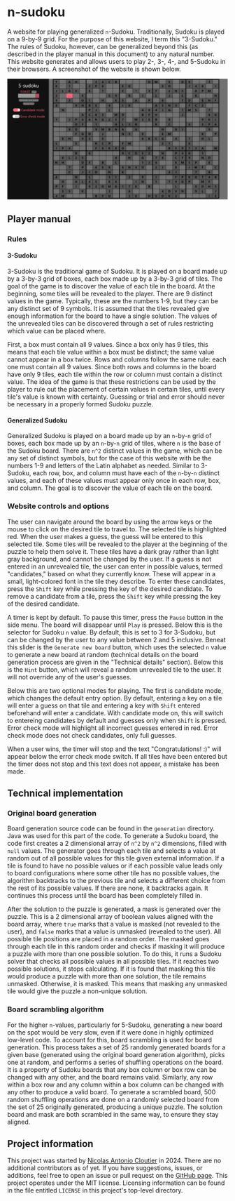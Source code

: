 # n-sudoku

A website for playing generalized `n`-Sudoku. Traditionally, Sudoku is played on a 9-by-9 grid. For the purpose of this website, I term this "3-Sudoku." The rules of Sudoku, however, can be generalized beyond this (as described in the player manual in this document) to any natural number. This website generates and allows users to play 2-, 3-, 4-, and 5-Sudoku in their browsers. A screenshot of the website is shown below.

![A screenshot of n-sudoku.](/screenshot.png?raw=true "A screenshot of n-sudoku.")

## Player manual

### Rules

#### 3-Sudoku

3-Sudoku is the traditional game of Sudoku. It is played on a board made up by a 3-by-3 grid of boxes, each box made up by a 3-by-3 grid of tiles. The goal of the game is to discover the value of each tile in the board. At the beginning, some tiles will be revealed to the player. There are 9 distinct values in the game. Typically, these are the numbers 1-9, but they can be any distinct set of 9 symbols. It is assumed that the tiles revealed give enough information for the board to have a single solution. The values of the unrevealed tiles can be discovered through a set of rules restricting which value can be placed where.

First, a box must contain all 9 values. Since a box only has 9 tiles, this means that each tile value within a box must be distinct; the same value cannot appear in a box twice. Rows and columns follow the same rule: each one must contain all 9 values. Since both rows and columns in the board have only 9 tiles, each tile within the row or column must contain a distinct value. The idea of the game is that these restrictions can be used by the player to rule out the placement of certain values in certain tiles, until every tile's value is known with certainty. Guessing or trial and error should never be necessary in a properly formed Sudoku puzzle.

#### Generalized Sudoku

Generalized Sudoku is played on a board made up by an `n`-by-`n` grid of boxes, each box made up by an `n`-by-`n` grid of tiles, where `n` is the base of the Sudoku board. There are `n^2` distinct values in the game, which can be any set of distinct symbols, but for the case of this website with be the numbers 1-9 and letters of the Latin alphabet as needed. Similar to 3-Sudoku, each row, box, and column must have each of the `n`-by-`n` distinct values, and each of these values must appear only once in each row, box, and column. The goal is to discover the value of each tile on the board.

### Website controls and options

The user can navigate around the board by using the arrow keys or the mouse to click on the desired tile to travel to. The selected tile is highlighted red. When the user makes a guess, the guess will be entered to this selected tile. Some tiles will be revealed to the player at the beginning of the puzzle to help them solve it. These tiles have a dark gray rather than light gray background, and cannot be changed by the user. If a guess is not entered in an unrevealed tile, the user can enter in possible values, termed "candidates," based on what they currently know. These will appear in a small, light-colored font in the tile they describe. To enter these candidates, press the `Shift` key while pressing the key of the desired candidate. To remove a candidate from a tile, press the `Shift` key while pressing the key of the desired candidate.

A timer is kept by default. To pause this timer, press the `Pause` button in the side menu. The board will disappear until `Play` is pressed. Below this is the selector for Sudoku `n` value. By default, this is set to 3 for 3-Sudoku, but can be changed by the user to any value between 2 and 5 inclusive. Beneat this slider is the `Generate new board` button, which uses the selected `n` value to generate a new board at random (technical details on the board generation process are given in the "Technical details" section). Below this is the `Hint` button, which will reveal a random unrevealed tile to the user. It will not override any of the user's guesses.

Below this are two optional modes for playing. The first is candidate mode, which changes the default entry option. By default, entering a key on a tile will enter a guess on that tile and entering a key with `Shift` entered beforehand will enter a candidate. With candidate mode on, this will switch to entereing candidates by default and guesses only when `Shift` is pressed. Error check mode will highlight all incorrect guesses entered in red. Error check mode does not check candidates, only full guesses.

When a user wins, the timer will stop and the text "Congratulations! :)" will appear below the error check mode switch. If all tiles have been entered but the timer does not stop and this text does not appear, a mistake has been made.

## Technical implementation

### Original board generation

Board generation source code can be found in the `generation` directory. Java was used for this part of the code. To generate a Sudoku board, the code first creates a 2 dimensional array of `n^2` by `n^2` dimensions, filled with `null` values. The generator goes through each tile and selects a value at random out of all possible values for this tile given external information. If a tile is found to have no possible values or if each possible value leads only to board configurations where some other tile has no possible values, the algorithm backtracks to the previous tile and selects a different choice from the rest of its possible values. If there are none, it backtracks again. It continues this process until the board has been completely filled in.

After the solution to the puzzle is generated, a mask is generated over the puzzle. This is a 2 dimensional array of boolean values aligned with the board array, where `true` marks that a value is masked (not revealed to the user), and `false` marks that a value is unmasked (revealed to the user). All possible tile positions are placed in a random order. The masked goes through each tile in this random order and checks if masking it will produce a puzzle with more than one possible solution. To do this, it runs a Sudoku solver that checks all possible values in all possible tiles. If it reaches two possible solutions, it stops calculating. If it is found that masking this tile would produce a puzzle with more than one solution, the tile remains unmasked. Otherwise, it is masked. This means that masking any unmasked tile would give the puzzle a non-unique solution.

### Board scrambling algorithm

For the higher `n`-values, particularly for 5-Sudoku, generating a new board on the spot would be very slow, even if it were done in highly optimized low-level code. To account for this, board scrambling is used for board generation. This process takes a set of 25 randomly generated boards for a given base (generated using the original board generation algorithm), picks one at random, and performs a series of shuffling operations on the board. It is a property of Sudoku boards that any box column or box row can be changed with any other, and the board remains valid. Similarly, any row within a box row and any column within a box column can be changed with any other to produce a valid board. To generate a scrambled board, 500 random shuffling operations are done on a randomly selected board from the set of 25 originally generated, producing a unique puzzle. The solution board and mask are both scrambled in the same way, to ensure they stay aligned.

## Project information

This project was started by [Nicolas Antonio Cloutier](mailto:nicocloutier1@gmail.com) in 2024. There are no additional contributors as of yet. If you have suggestions, issues, or additions, feel free to open an issue or pull request on the [GitHub page](https://github.com/NicoACloutier/n-sudoku). This project operates under the MIT license. Licensing information can be found in the file entitled `LICENSE` in this project's top-level directory.